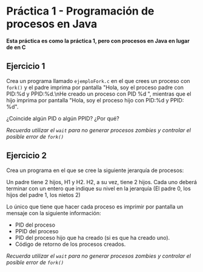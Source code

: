 

# Práctica 1 - Programación de procesos en Java

__Esta práctica es como la práctica 1, pero con procesos en Java en lugar de en C__

## Ejercicio 1

Crea un programa llamado `ejemploFork.c` en el que crees un proceso con `fork()` y el padre imprima por pantalla "Hola, soy el proceso padre con PID:%d y PPID:%d.\nHe creado un proceso con PID %d ", mientras que el hijo imprima por pantalla "Hola, soy el proceso hijo con PID:%d y PPID: %d". 

¿Coincide algún PID o algún PPID? ¿Por qué?

_Recuerda utilizar el `wait` para no generar procesos zombies y controlar el posible error de `fork()`_

## Ejercicio 2

Crea un programa en el que se cree la siguiente jerarquía de procesos:

Un padre tiene 2 hijos, H1 y H2. H2, a su vez, tiene 2 hijos. Cada uno deberá terminar con un entero que indique su nivel en la jerarquía (El padre 0, los hijos del padre 1, los nietos 2)

Lo único que tiene que hacer cada proceso es imprimir por pantalla un mensaje con la siguiente información:
- PID del proceso
- PPID del proceso
- PID del proceso hijo que ha creado (si es que ha creado uno).
- Código de retorno de los procesos creados.


_Recuerda utilizar el `wait` para no generar procesos zombies y controlar el posible error de `fork()`_

